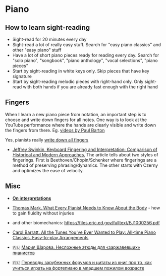 Piano
===

How to learn sight-reading
---

- Sight-read for 20 minutes every day
- Sight-read a lot of really easy stuff. Search for "easy piano classics" and other "easy piano" stuff
- Have a lot of short piano pieces ready for reading every day. Search for "solo piano", "songbook", "piano anthology", "vocal selections", "piano pieces"
- Start by sight-reading in white keys only. Skip pieces that have key signature
- Start by sight-reading melodic pieces with right-hand only. Only sight-read with both hands if you are already fast enough with the right hand


Fingers
---

When I learn a new piano piece from notation, an important step is to choose and write down fingers for all notes. One way is to look at the YouTube performance where the hands are clearly visible and write down the fingers from there. Eg. [videos by Paul Barton](https://www.youtube.com/@PaulBartonPiano/videos)

Yes, pianists really [write down all fingers](https://www.youtube.com/watch?v=ir1G0RyWZfg)

- [Jeffrey Swinkin. Keyboard Fingering and Interpretation: Comparison of Historical and Modern Approaches.](https://scholarship.claremont.edu/cgi/viewcontent.cgi?article=1210&context=ppr) The article tells about two styles of fingerings. First is Beethoven/Chopin/Schenker where fingerings are a method of preserving phrasing/dynamics. The other starts with Czerny and optimizes the ease of velocity.


Misc
---

- [**On interpretations**](beethoven_op10no1mov1.md)

- [Thomas Mark. What Every Pianist Needs to Know About the Body](https://amzn.to/36ev1fx) - how to gain fluidity without injuries
 - and other biomechanics: https://files.eric.ed.gov/fulltext/EJ1000256.pdf

- [Carol Barratt. All the Tunes You've Ever Wanted to Play: All-time Piano Classics. Easy-to-play Arrangements](https://www.amazon.com/Tunes-Youve-Wanted-Easy-play/dp/0711976627)

- 🇷🇺 [Мария Шарова. Несложные этюды для «заржавевших» пианистов](http://chtoigrat.com/etudi-dlya-zarzhavevshix-pianistov/)

- 🇷🇺 [Переводы зарубежных форумов и цитаты из книг про то, как учиться играть на фортепиано в младшем пожилом возрасте](https://soltem.livejournal.com/)


